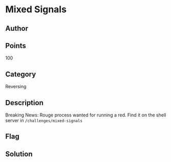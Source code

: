 # Mixed Signals
## Author

## Points
100
## Category
Reversing
## Description
Breaking News: Rouge process wanted for running a red.
Find it on the shell server in `/challenges/mixed-signals`
## Flag

## Solution
